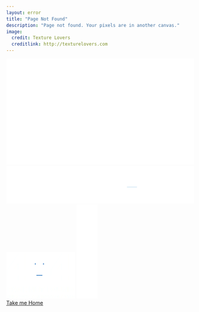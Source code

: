 ```yaml
---
layout: error
title: "Page Not Found"
description: "Page not found. Your pixels are in another canvas."
image:
  credit: Texture Lovers
  creditlink: http://texturelovers.com
---  
```


<div class="error-section">
  <img src="images/404/stars.png" alt="" class="star-wrap" data-xrange="20" data-yrange="20">
  <img src="images/404/clouds.png" alt="" class="cloud-wrap" data-xrange="40" data-yrange="40">
  <img src="images/404/error-msg.png" alt="" class="error-message-wrap" data-xrange="20" data-yrange="20">
  <img src="images/404/plane-traces.png" alt="" class="plane-wrap" data-xrange="20" data-yrange="20">
</div>

<div class="back-to-home">
  <a href="#">Take me Home</a>
</div>
